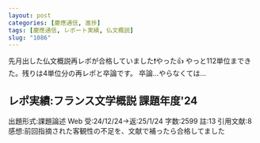 ```yaml
---
layout: post
categories: [慶應通信, 進捗]
tags: [慶應通信, レポート実績, 仏文概説]
slug: "1086"
---
```

先月出した仏文概説再レポが合格していました❗️やった👍
やっと112単位まできた。残りは4単位分の再レポと卒論です。
卒論…やらなくては…

## レポ実績:フランス文学概説 課題年度'24
出題形式:課題論述 Web
受:24/12/24→返:25/1/24
字数:2599
註:13
引用文献:8
感想:前回指摘された客観性の不足を、文献で補ったら合格してました